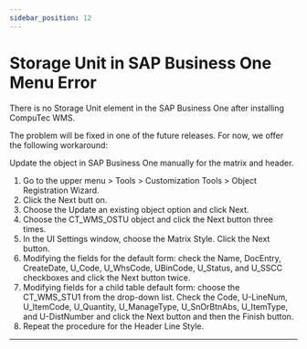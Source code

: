 ```yaml
---
sidebar_position: 12
---
```


# Storage Unit in SAP Business One Menu Error

There is no Storage Unit element in the SAP Business One after installing CompuTec WMS.

The problem will be fixed in one of the future releases. For now, we offer the following workaround:

Update the object in SAP Business One manually for the matrix and header.

1. Go to the upper menu > Tools > Customization Tools > Object Registration Wizard.
2. Click the Next butt  on.
3. Choose the Update an existing object option and click Next.
4. Choose the CT_WMS_OSTU object and click the Next button three times.
5. In the UI Settings window, choose the Matrix Style. Click the Next button.
6. Modifying the fields for the default form: check the Name, DocEntry, CreateDate, U_Code, U_WhsCode, UBinCode, U_Status, and U_SSCC checkboxes and click the Next button twice.
7. Modifying fields for a child table default form: choose the CT_WMS_STU1 from the drop-down list. Check the Code, U-LineNum, U_ItemCode, U_Quantity, U_ManageType, U_SnOrBtnAbs, U_ItemType, and U-DistNumber and click the Next button and then the Finish button.
8. Repeat the procedure for the Header Line Style.

---
